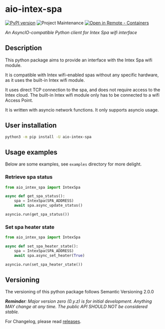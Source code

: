 # aio-intex-spa

<!-- badges start -->

[![PyPI version][pypibadge]][pypilink]
![Project Maintenance][maintenance-shield]
[![Open in Remote - Containers][devcontainer-badge]][devcontainer]

<!-- badges end -->

_An AsyncIO-compatible Python client for Intex Spa wifi interface_

## Description

This python package aims to provide an interface with the Intex Spa wifi module.

It is compatible with Intex wifi-enabled spas without any specific hardware, as it uses the built-in Intex wifi module.

It uses direct TCP connection to the spa, and does not require access to the Intex cloud. The built-in Intex wifi module only has to be connected to a wifi Access Point.

It is written with asyncio network functions. It only supports asyncio usage.

## User installation

```bash
python3 -m pip install -U aio-intex-spa
```

## Usage examples

Below are some examples, see `examples` directory for more delight.

### Retrieve spa status
```python
from aio_intex_spa import IntexSpa

async def get_spa_status():
    spa = IntexSpa(SPA_ADDRESS)
    await spa.async_update_status()

asyncio.run(get_spa_status())
```

### Set spa heater state
```python
from aio_intex_spa import IntexSpa

async def set_spa_heater_state():
    spa = IntexSpa(SPA_ADDRESS)
    await spa.async_set_heater(True)

asyncio.run(set_spa_heater_state())
```

## Versioning

The versioning of this python package follows Semantic Versioning 2.0.0

***Reminder**: Major version zero (0.y.z) is for initial development. Anything MAY change at any time. The public API SHOULD NOT be considered stable.*

For Changelog, please read [releases].

<!-- links start -->

[pypilink]: https://pypi.org/project/aio-intex-spa/
[pypibadge]: https://badge.fury.io/py/aio-intex-spa.svg
[releases]: https://github.com/mathieu-mp/aio-intex-spa/releases
[maintenance-shield]: https://img.shields.io/maintenance/yes/2025.svg
[devcontainer]: https://vscode.dev/redirect?url=vscode://ms-vscode-remote.remote-containers/cloneInVolume?url=https://github.com/mathieu-mp/aio-intex-spa
[devcontainer-badge]: https://img.shields.io/static/v1?label=Remote%20-%20Containers&message=Open&color=blue&logo=visualstudiocode

<!-- links end -->